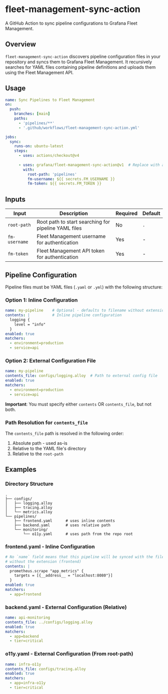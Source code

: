 # fleet-management-sync-action

A GitHub Action to sync pipeline configurations to Grafana Fleet Management.

## Overview

`fleet-management-sync-action` discovers pipeline configuration files in your repository and syncs them to Grafana Fleet Management. It recursively searches for YAML files containing pipeline definitions and uploads them using the Fleet Management API.

## Usage

```yaml
name: Sync Pipelines to Fleet Management
on:
  push:
    branches: [main]
    paths:
      - 'pipelines/**'
      - '.github/workflows/fleet-management-sync-action.yml'

jobs:
  sync:
    runs-on: ubuntu-latest
    steps:
      - uses: actions/checkout@v4
      
      - uses: grafana/fleet-management-sync-action@v1  # Replace with actual version
        with:
          root-path: 'pipelines'
          fm-username: ${{ secrets.FM_USERNAME }}
          fm-token: ${{ secrets.FM_TOKEN }}
```

## Inputs

| Input | Description | Required | Default |
|-------|-------------|----------|---------|
| `root-path` | Root path to start searching for pipeline YAML files | No | `.` |
| `fm-username` | Fleet Management username for authentication | Yes | - |
| `fm-token` | Fleet Management API token for authentication | Yes | - |

## Pipeline Configuration

Pipeline files must be YAML files (`.yaml` or `.yml`) with the following structure:

### Option 1: Inline Configuration

```yaml
name: my-pipeline    # Optional - defaults to filename without extension
contents: |          # Inline pipeline configuration
  logging {
    level = "info"
  }
enabled: true
matchers:
  - environment=production
  - service=api
```

### Option 2: External Configuration File

```yaml
name: my-pipeline
contents_file: configs/logging.alloy  # Path to external config file
enabled: true
matchers:
  - environment=production
  - service=api
```

**Important**: You must specify either `contents` OR `contents_file`, but not both.

### Path Resolution for `contents_file`

The `contents_file` path is resolved in the following order:

1. Absolute path - used as-is
2. Relative to the YAML file's directory
3. Relative to the `root-path`

## Examples

### Directory Structure

```
.
├── configs/
│   ├── logging.alloy
│   ├── tracing.alloy
│   └── metrics.alloy
└── pipelines/
    ├── frontend.yaml      # uses inline contents
    ├── backend.yaml       # uses relative path
    └── monitoring/
        └── o11y.yaml      # uses path from the repo root
```

### frontend.yaml - Inline Configuration

```yaml
# No `name` field means that this pipeline will be synced with the filename
# without the extension (frontend)
contents: |
  prometheus.scrape "app_metrics" {
    targets = [{__address__ = "localhost:8080"}]
  }
enabled: true
matchers:
  - app=frontend
```

### backend.yaml - External Configuration (Relative)

```yaml
name: api-monitoring
contents_file: ../configs/logging.alloy
enabled: true
matchers:
  - app=backend
  - tier=critical
```

### o11y.yaml - External Configuration (From root-path)

```yaml
name: infra-o11y
contents_file: configs/tracing.alloy
enabled: true
matchers:
  - app=infra-o11y
  - tier=critical
```
